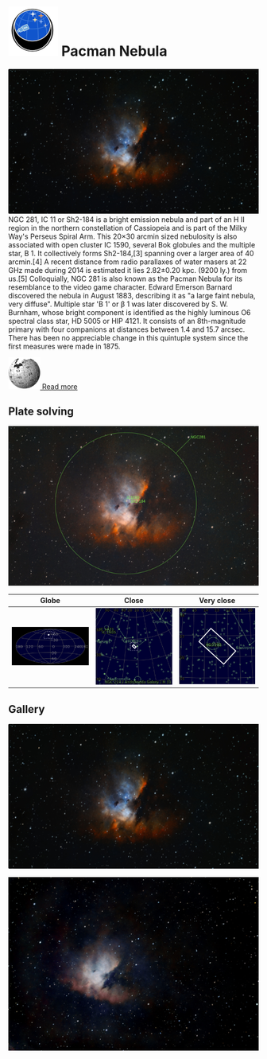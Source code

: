 # ![](Imaging//Common/pyl-tiny.png) Pacman Nebula
![IMG](Imaging//HD/Pacman_Nebula+00+co.jpg)
NGC 281, IC 11 or Sh2-184 is a bright emission nebula and part of an H II region in the northern constellation of Cassiopeia and is part of the Milky Way's Perseus Spiral Arm. This 20×30 arcmin sized nebulosity is also associated with open cluster IC 1590, several Bok globules and the multiple star, B 1. It collectively forms Sh2-184,[3] spanning over a larger area of 40 arcmin.[4] A recent distance from radio parallaxes of water masers at 22 GHz made during 2014 is estimated it lies 2.82±0.20 kpc. (9200 ly.) from us.[5] Colloquially, NGC 281 is also known as the Pacman Nebula for its resemblance to the video game character. Edward Emerson Barnard discovered the nebula in August 1883, describing it as "a large faint nebula, very diffuse". Multiple star 'B 1' or β 1 was later discovered by S. W. Burnham, whose bright component is identified as the highly luminous O6 spectral class star, HD 5005 or HIP 4121. It consists of an 8th-magnitude primary with four companions at distances between 1.4 and 15.7 arcsec. There has been no appreciable change in this quintuple system since the first measures were made in 1875.

[![](Imaging//Common/Wikipedia.png) Read more](https://en.wikipedia.org/wiki/NGC_281)
## Plate solving 


![IMG](Imaging//HD/Pacman_Nebula_Annotated.jpg)


| Globe | Close | Very close |
| ----- | ----- | ----- |
|![IMG](Imaging//HD/Pacman_Nebula_Globe.jpg) |![IMG](Imaging//HD/Pacman_Nebula_Close.jpg) |![IMG](Imaging//HD/Pacman_Nebula_Closer.jpg) |

## Gallery
![IMG](Imaging//HD/Pacman_Nebula+00+co.jpg) 

![IMG](Imaging//HD/Pacman_Nebula+01+co.jpg) 

